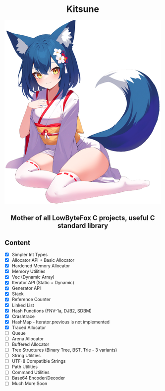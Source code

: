 <h1 align="center">Kitsune</h1>

<p align="center">
<img width="512" src="./character.png" />
</p>
<h3 align="center" style="font-size: 150%;">Mother of all LowByteFox C projects, useful C standard library</h3>

## Content
- [x] Simpler Int Types
- [x] Allocator API + Basic Allocator
- [x] Hardened Memory Allocator
- [x] Memory Utilities
- [x] Vec (Dynamic Array)
- [x] Iterator API (Static + Dynamic)
- [x] Generator API
- [x] Stack
- [x] Reference Counter
- [x] Linked List
- [x] Hash Functions (FNV-1a, DJB2, SDBM)
- [x] Crashtrace
- [x] HashMap - Iterator.previous is not implemented
- [x] Traced Allocator
- [ ] Queue
- [ ] Arena Allocator
- [ ] Buffered Allocator
- [ ] Tree Structures (Binary Tree, BST, Trie - 3 variants)
- [ ] String Utilities
- [ ] UTF-8 Compatible Strings
- [ ] Path Utilities
- [ ] Command Utilities
- [ ] Base64 Encoder/Decoder
- [ ] Much More Soon
